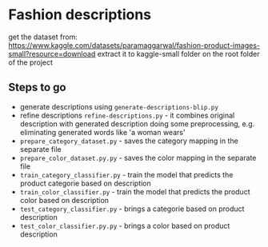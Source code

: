 # Fashion descriptions

get the dataset from:
https://www.kaggle.com/datasets/paramaggarwal/fashion-product-images-small?resource=download
extract it to kaggle-small folder on the root folder of the project

## Steps to go
 - generate descriptions using `generate-descriptions-blip.py`
 - refine descriptions `refine-descriptions.py` - it combines original description with generated description doing some preprocessing, e.g. eliminating generated words like 'a woman wears' 
 - `prepare_category_dataset.py` - saves the category mapping in the separate file
 - `prepare_color_dataset.py.py` - saves the color mapping in the separate file
 - `train_category_classifier.py` - train the model that predicts the product categorie based on description
 - `train_color_classifier.py` - train the model that predicts the product color based on description
 - `test_category_classifier.py` - brings a categorie based on product description
 - `test_color_classifier.py.py` - brings a color based on product description